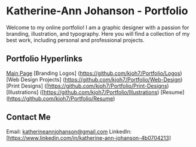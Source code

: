 # Katherine-Ann Johanson - Portfolio

Welcome to my online portfolio! I am a graphic designer with a passion for branding, illustration, and typography. Here you will find a collection of my best work, including personal and professional projects.

## Portfolio Hyperlinks

[Main Page](https://github.com/kjoh7/Portfolio)
[Branding Logos] (https://github.com/kjoh7/Portfolio/Logos)
[Web Design Projects] (https://github.com/kjoh7/Portfolio/Web-Design)
[Print Designs] ([https://github.com/kjoh7/Portfolio/Print-Designs)
[Illustrations] ([https://github.com/kjoh7/Portfolio/Illustrations)
[Resume] (https://github.com/kjoh7/Portfolio/Resume)

## Contact Me

Email: katherineannjohanson@gmail.com
LinkedIn: [https://www.linkedin.com/in/katherine-ann-johanson-4b0704213]
